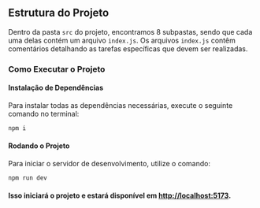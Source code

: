 ## Estrutura do Projeto

Dentro da pasta `src` do projeto, encontramos 8 subpastas, sendo que cada uma delas contém um arquivo `index.js`. Os arquivos `index.js` contêm comentários detalhando as tarefas específicas que devem ser realizadas.

### Como Executar o Projeto

#### Instalação de Dependências
Para instalar todas as dependências necessárias, execute o seguinte comando no terminal:

```bash
npm i
```

#### Rodando o Projeto
Para iniciar o servidor de desenvolvimento, utilize o comando:
```bash
npm run dev
```

#### Isso iniciará o projeto e estará disponível em [http://localhost:5173](http://localhost:5173/).

